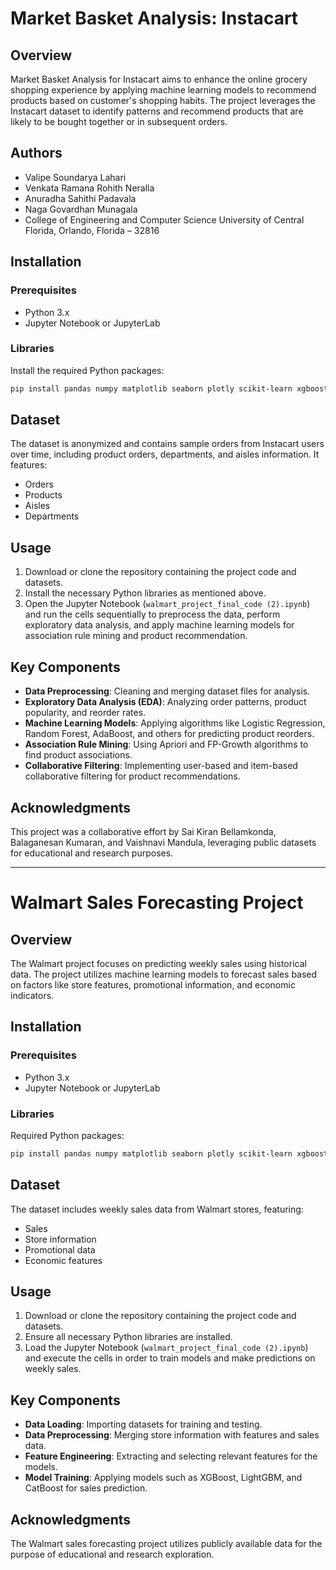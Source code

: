 
# Market Basket Analysis: Instacart

## Overview

Market Basket Analysis for Instacart aims to enhance the online grocery shopping experience by applying machine learning models to recommend products based on customer's shopping habits. The project leverages the Instacart dataset to identify patterns and recommend products that are likely to be bought together or in subsequent orders.

## Authors
- Valipe Soundarya Lahari
- Venkata Ramana Rohith Neralla
- Anuradha Sahithi Padavala 
- Naga Govardhan Munagala 
- College of Engineering and Computer Science University of Central Florida, Orlando, Florida – 32816 

## Installation

### Prerequisites

- Python 3.x
- Jupyter Notebook or JupyterLab

### Libraries

Install the required Python packages:

```bash
pip install pandas numpy matplotlib seaborn plotly scikit-learn xgboost catboost lightgbm
```

## Dataset

The dataset is anonymized and contains sample orders from Instacart users over time, including product orders, departments, and aisles information. It features:

- Orders
- Products
- Aisles
- Departments

## Usage

1. Download or clone the repository containing the project code and datasets.
2. Install the necessary Python libraries as mentioned above.
3. Open the Jupyter Notebook (`walmart_project_final_code (2).ipynb`) and run the cells sequentially to preprocess the data, perform exploratory data analysis, and apply machine learning models for association rule mining and product recommendation.

## Key Components

- **Data Preprocessing**: Cleaning and merging dataset files for analysis.
- **Exploratory Data Analysis (EDA)**: Analyzing order patterns, product popularity, and reorder rates.
- **Machine Learning Models**: Applying algorithms like Logistic Regression, Random Forest, AdaBoost, and others for predicting product reorders.
- **Association Rule Mining**: Using Apriori and FP-Growth algorithms to find product associations.
- **Collaborative Filtering**: Implementing user-based and item-based collaborative filtering for product recommendations.

## Acknowledgments

This project was a collaborative effort by Sai Kiran Bellamkonda, Balaganesan Kumaran, and Vaishnavi Mandula, leveraging public datasets for educational and research purposes.

---

# Walmart Sales Forecasting Project

## Overview

The Walmart project focuses on predicting weekly sales using historical data. The project utilizes machine learning models to forecast sales based on factors like store features, promotional information, and economic indicators.

## Installation

### Prerequisites

- Python 3.x
- Jupyter Notebook or JupyterLab

### Libraries

Required Python packages:

```bash
pip install pandas numpy matplotlib seaborn plotly scikit-learn xgboost catboost lightgbm
```

## Dataset

The dataset includes weekly sales data from Walmart stores, featuring:

- Sales
- Store information
- Promotional data
- Economic features

## Usage

1. Download or clone the repository containing the project code and datasets.
2. Ensure all necessary Python libraries are installed.
3. Load the Jupyter Notebook (`walmart_project_final_code (2).ipynb`) and execute the cells in order to train models and make predictions on weekly sales.

## Key Components

- **Data Loading**: Importing datasets for training and testing.
- **Data Preprocessing**: Merging store information with features and sales data.
- **Feature Engineering**: Extracting and selecting relevant features for the models.
- **Model Training**: Applying models such as XGBoost, LightGBM, and CatBoost for sales prediction.

## Acknowledgments

The Walmart sales forecasting project utilizes publicly available data for the purpose of educational and research exploration.

